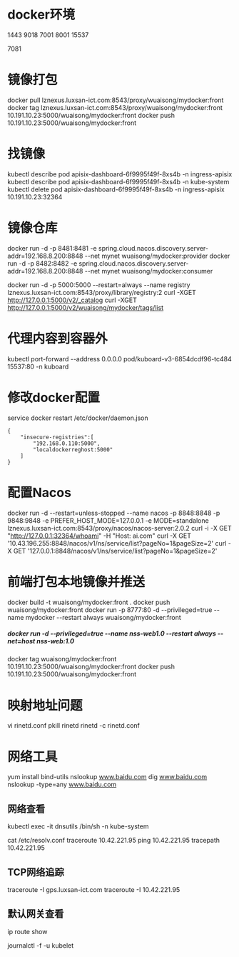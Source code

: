 # docker环境

1443
9018
7001
8001
15537

7081

# 镜像打包

docker pull lznexus.luxsan-ict.com:8543/proxy/wuaisong/mydocker:front
docker tag lznexus.luxsan-ict.com:8543/proxy/wuaisong/mydocker:front 10.191.10.23:5000/wuaisong/mydocker:front
docker push 10.191.10.23:5000/wuaisong/mydocker:front

# 找镜像

kubectl describe pod apisix-dashboard-6f9995f49f-8xs4b -n ingress-apisix
kubectl describe pod apisix-dashboard-6f9995f49f-8xs4b -n kube-system
kubectl delete pod apisix-dashboard-6f9995f49f-8xs4b -n ingress-apisix
10.191.10.23:32364

# 镜像仓库

docker run -d -p 8481:8481 -e spring.cloud.nacos.discovery.server-addr=192.168.8.200:8848 --net mynet wuaisong/mydocker:provider
docker run -d -p 8482:8482 -e spring.cloud.nacos.discovery.server-addr=192.168.8.200:8848 --net mynet wuaisong/mydocker:consumer

docker run -d -p 5000:5000 --restart=always --name registry lznexus.luxsan-ict.com:8543/proxy/library/registry:2
curl -XGET http://127.0.0.1:5000/v2/_catalog
curl -XGET http://127.0.0.1:5000/v2/wuaisong/mydocker/tags/list

# 代理内容到容器外

kubectl port-forward --address 0.0.0.0 pod/kuboard-v3-6854dcdf96-tc484 15537:80 -n kuboard

# 修改docker配置

service docker restart
/etc/docker/daemon.json

```
{ 
	"insecure-registries":[
		"192.168.0.110:5000",
		"localdockerreghost:5000"
	] 
}
```

# 配置Nacos

docker run -d --restart=unless-stopped --name nacos -p 8848:8848 -p 9848:9848 -e PREFER_HOST_MODE=127.0.0.1 -e MODE=standalone lznexus.luxsan-ict.com:8543/proxy/nacos/nacos-server:2.0.2
curl -i -X GET "http://127.0.0.1:32364/whoami" -H "Host: ai.com"
curl -X GET '10.43.196.255:8848/nacos/v1/ns/service/list?pageNo=1&pageSize=2'
curl -X GET '127.0.0.1:8848/nacos/v1/ns/service/list?pageNo=1&pageSize=2'

# 前端打包本地镜像并推送

docker build -t wuaisong/mydocker:front .
docker push wuaisong/mydocker:front
docker run -p 8777:80 -d --privileged=true --name mydocker --restart always wuaisong/mydocker:front

##### docker run -d --privileged=true --name nss-web1.0 --restart always --net=host nss-web:1.0

docker tag wuaisong/mydocker:front 10.191.10.23:5000/wuaisong/mydocker:front
docker push 10.191.10.23:5000/wuaisong/mydocker:front

# 映射地址问题

vi rinetd.conf
pkill rinetd
rinetd -c rinetd.conf

# 网络工具

yum install bind-utils
nslookup www.baidu.com
dig www.baidu.com
nslookup -type=any www.baidu.com

## 网络查看

kubectl exec -it dnsutils /bin/sh -n kube-system

cat /etc/resolv.conf
traceroute 10.42.221.95
ping 10.42.221.95
tracepath 10.42.221.95

## TCP网络追踪

traceroute -I gps.luxsan-ict.com
traceroute -I 10.42.221.95

## 默认网关查看

ip route show

journalctl -f -u kubelet
